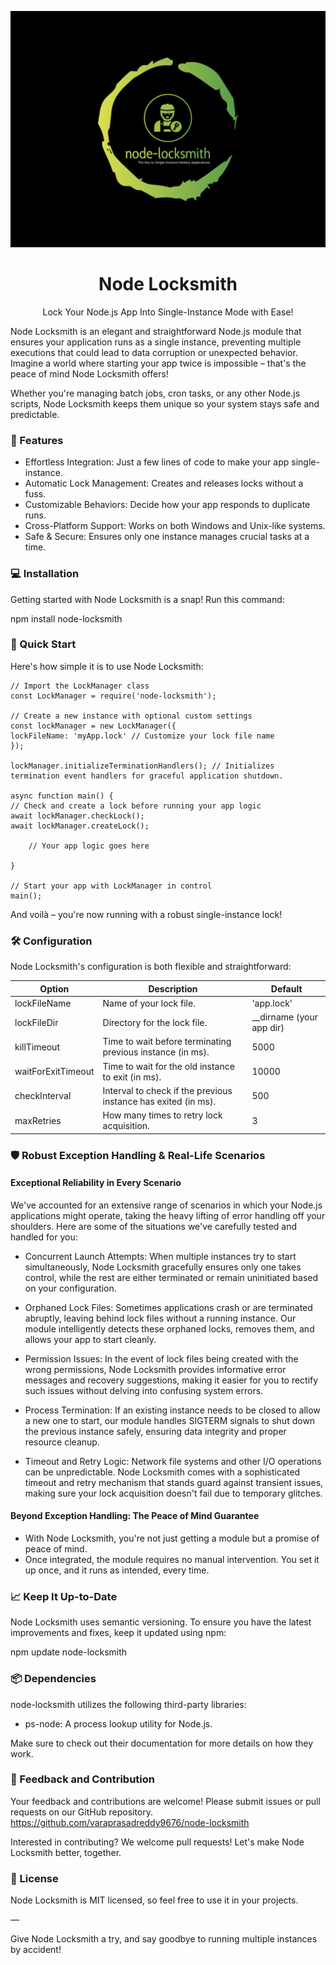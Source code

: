 <p align="center">
  <img src="https://github.com/varaprasadreddy9676/node-locksmith/blob/main/logo/node-locksmith.png?raw=true" alt="node-locksmith Logo"/>
</p>

<h1 align="center">Node Locksmith</h1>

<p align="center">
Lock Your Node.js App Into Single-Instance Mode with Ease!
</p>

Node Locksmith is an elegant and straightforward Node.js module that ensures your application runs as a single instance, preventing multiple executions that could lead to data corruption or unexpected behavior. Imagine a world where starting your app twice is impossible – that's the peace of mind Node Locksmith offers!

Whether you're managing batch jobs, cron tasks, or any other Node.js scripts, Node Locksmith keeps them unique so your system stays safe and predictable.

### 🌟 Features

- Effortless Integration: Just a few lines of code to make your app single-instance.
- Automatic Lock Management: Creates and releases locks without a fuss.
- Customizable Behaviors: Decide how your app responds to duplicate runs.
- Cross-Platform Support: Works on both Windows and Unix-like systems.
- Safe & Secure: Ensures only one instance manages crucial tasks at a time.

### 💻 Installation

Getting started with Node Locksmith is a snap! Run this command:

npm install node-locksmith

### 🚀 Quick Start

Here's how simple it is to use Node Locksmith:

```
// Import the LockManager class
const LockManager = require('node-locksmith');

// Create a new instance with optional custom settings
const lockManager = new LockManager({
lockFileName: 'myApp.lock' // Customize your lock file name
});

lockManager.initializeTerminationHandlers(); // Initializes termination event handlers for graceful application shutdown.

async function main() {
// Check and create a lock before running your app logic
await lockManager.checkLock();
await lockManager.createLock();

    // Your app logic goes here

}

// Start your app with LockManager in control
main();
```

And voilà – you're now running with a robust single-instance lock!

### 🛠 Configuration

Node Locksmith's configuration is both flexible and straightforward:

| Option             | Description                                                    | Default                    |
| ------------------ | -------------------------------------------------------------- | -------------------------- |
| lockFileName       | Name of your lock file.                                        | 'app.lock'                 |
| lockFileDir        | Directory for the lock file.                                   | \_\_dirname (your app dir) |
| killTimeout        | Time to wait before terminating previous instance (in ms).     | 5000                       |
| waitForExitTimeout | Time to wait for the old instance to exit (in ms).             | 10000                      |
| checkInterval      | Interval to check if the previous instance has exited (in ms). | 500                        |
| maxRetries         | How many times to retry lock acquisition.                      | 3                          |

### 🛡️ Robust Exception Handling & Real-Life Scenarios

#### Exceptional Reliability in Every Scenario

We've accounted for an extensive range of scenarios in which your Node.js applications might operate, taking the heavy lifting of error handling off your shoulders. Here are some of the situations we've carefully tested and handled for you:

- Concurrent Launch Attempts: When multiple instances try to start simultaneously, Node Locksmith gracefully ensures only one takes control, while the rest are either terminated or remain uninitiated based on your configuration.

- Orphaned Lock Files: Sometimes applications crash or are terminated abruptly, leaving behind lock files without a running instance. Our module intelligently detects these orphaned locks, removes them, and allows your app to start cleanly.

- Permission Issues: In the event of lock files being created with the wrong permissions, Node Locksmith provides informative error messages and recovery suggestions, making it easier for you to rectify such issues without delving into confusing system errors.

- Process Termination: If an existing instance needs to be closed to allow a new one to start, our module handles SIGTERM signals to shut down the previous instance safely, ensuring data integrity and proper resource cleanup.

- Timeout and Retry Logic: Network file systems and other I/O operations can be unpredictable. Node Locksmith comes with a sophisticated timeout and retry mechanism that stands guard against transient issues, making sure your lock acquisition doesn't fail due to temporary glitches.

#### Beyond Exception Handling: The Peace of Mind Guarantee

- With Node Locksmith, you're not just getting a module but a promise of peace of mind.
- Once integrated, the module requires no manual intervention. You set it up once, and it runs as intended, every time.

### 📈 Keep It Up-to-Date

Node Locksmith uses semantic versioning. To ensure you have the latest improvements and fixes, keep it updated using npm:

npm update node-locksmith

### 📦 Dependencies

node-locksmith utilizes the following third-party libraries:

- ps-node: A process lookup utility for Node.js.

Make sure to check out their documentation for more details on how they work.

### 📣 Feedback and Contribution

Your feedback and contributions are welcome! Please submit issues or pull requests on our GitHub repository.
https://github.com/varaprasadreddy9676/node-locksmith

Interested in contributing? We welcome pull requests! Let's make Node Locksmith better, together.

### 📜 License

Node Locksmith is MIT licensed, so feel free to use it in your projects.

—

Give Node Locksmith a try, and say goodbye to running multiple instances by accident!
